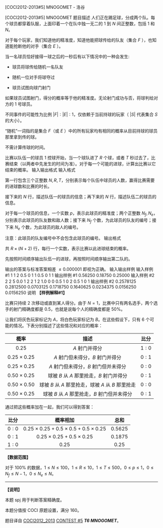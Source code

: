 



[COCI2012-2013#5] MNOGOMET - 洛谷














[COCI2012-2013#5] MNOGOMET
题目描述
人们正在踢足球，分成两个队。每个球员都穿着队服，上面印着一个在队中独一无二的 $1$ 到 $N$ 间正整数，包括 $1$ 和 $N$。

对于每个玩家，我们知道他的精准度，知道他能把球传给的队友（集合 $F$ ），也知道能抢断他的对手（集合 $E$ ）。

当一名球员恰好接得一球之后的一秒后有以下情况中的一种会发生:

- 球员将球传给随机一名队友

- 随机一位对手将球夺过

- 球员试图向球门射门

如果球员试图射门，得分的概率等于他的精准度。无论射门成功与否，将球判给对方的 $1$ 号球员。

不同事件的可能性为比例 $|F|:|E|:1$，仅依赖于当前持球的玩家（ $|S|$ 代表集合 $S$ 的大小）。

“随机”一词指的是集合 $F$（或 $E$ ）中的所有玩家均有相同的概率从目前持球的球员那里拿到传的球。

不需计算传球的时间。

比赛以队伍一的球员 $1$ 控球开始，当一个球队进了 $R$ 个球，或者 $T$ 秒过去了，比赛结束（以两者中先发生的时间为准）。对于每一个可能的进球，计算出比赛以它结束的概率。
输入输出格式
输入格式

第一行包含三个正整数 $N,R,T$，分别表示每个队伍中球员的人数，赢得比赛需要的进球数和比赛的时长。

接下来的 $N$ 行，描述队伍一的球员的信息；再下来的 $N$ 行，描述队伍二的球员的信息。

对于每一个球员的信息，一个实数 $p$，表示此球员的精准度；两个正整数 $N_f,N_e$，分别表示此球员的队友数和敌人数；接下来 $N_f$ 个数，为此球员的队友的编号；接下来 $N_e$ 个数，为此球员的敌人的编号。

注意：此球员的队友编号中不会包含此球员的编号。
输出格式

共 $R\times (N+2)$ 行，每行一个实数，表示比赛以此进球结束的概率。

先按照时间顺序输出队伍一的进球，再按照时间顺序输出第二队的。

输出的答案与标准答案相差 $\le 0.000001$ 即视为正确。
输入输出样例
输入样例 #1
1 1 2
0.5 0 1 1
0.5 0 1 1
输出样例 #1
0.56250
0.18750
0.25000
输入样例 #2
2 2 5
0.0 1 2 2 1 2
1.0 0 0
0.5 1 0 2
0.5 1 0 1
输出样例 #2
0.2578125
0.2812500
0.0703125
0.1718750
0.1640625
0.0234375
0.0156250
0.0156250
说明
**【样例解释#1】**

比赛只持续 $2$ 次移动或直到某人得分。由于 $N=1$，比赛中只有两名选手，两个选手的射门精确度都是 $0.5$，也就是说每个人的精确度都是 $50\%$。

让我们将灰色玩家标记为 $A$，将白色玩家标记为 $B$。在这些假设下，只有 $6$ 个可能的情况。下表分别描述了这些情况和对应的概率：

| 概率 | 描述 | 比分 |
| :----------: | :----------: | :----------: |
| $0.25$ | $A$ 射门并得分 | $1:0$ |
| $0.25\times 0.25$ | $A$ 射门但未得分，$B$ 射门并得分 | $0:1$ |
| $0.25\times 0.25$ | $A$ 射门但未得分，$B$ 射门但并未得分 | $0:0$ |
| $0.50\times 0.25$ | 球被 $B$ 从 $A$ 那里抢走，$B$ 射门并得分 | $0:1$ |
| $0.50\times 0.50$ | 球被 $B$ 从 $A$ 那里抢走，球被 $A$ 从 $B$ 那里抢走 | $0:0$ |
| $0.50\times 0.25$ | 球被 $B$ 从 $A$ 那里抢走，$B$ 射门但并未得分 | $0:1$ |

通过把这些概率加在一起，我们可以得到答案：

| 比分 | 概率相加 | 总和 |
| :----------: | :----------: | :----------: |
| $0:0$ | $0.25 \times 0.25 + 0.5 \times 0.5 + 0.5 \times 0.25$ | $0.5625$ |
| $0:1$ | $0.25 \times 0.25 + 0.5 \times 0.25$ | $0.1875$ |
| $1:0$ | $0.25$ | $0.25$ |



**【数据范围】**

对于 $100\%$ 的数据，$1\le N\le 100$，$1\le R\le 10$，$1\le T\le 500$，$0\le p\le 1$，$0\le N_f\le N-1$，$0\le N_e\le N$。


------------

**【说明】**

本题 spj 用于判断答案精确度。

本题分值按 COCI 原题设置，满分 $160$。

题目译自 [COCI2012_2013](https://hsin.hr/coci/archive/2012_2013/) [CONTEST #5](https://hsin.hr/coci/archive/2012_2013/contest5_tasks.pdf) _**T6 MNOGOMET**_。







